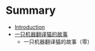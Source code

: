# Summary

* [Introduction](README.md)
* [一只机器翻译猫的故事](TranslationCAT/translationcatseriesmd.md)
   * 一只机器翻译猫的故事（零）

